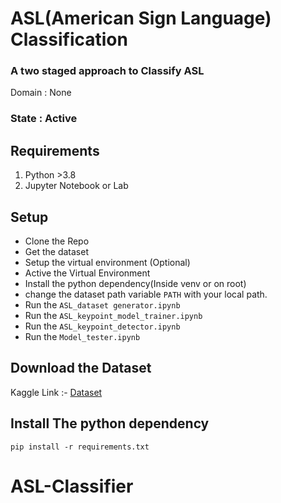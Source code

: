 # ASL(American Sign Language) Classification
### A two staged approach to Classify ASL

Domain : None
### State : Active 

## Requirements
1. Python >3.8
2. Jupyter Notebook or Lab

## Setup
- Clone the Repo
- Get the dataset
- Setup the virtual environment (Optional)
- Active the Virtual Environment
- Install the python dependency(Inside venv or on root)
- change the dataset path variable ```PATH``` with your local path.
- Run the ```ASL_dataset generator.ipynb```
- Run the ```ASL_keypoint_model_trainer.ipynb```
- Run the ```ASL_keypoint_detector.ipynb```
- Run the ```Model_tester.ipynb```

## Download the Dataset
Kaggle Link :- 
[Dataset](https://www.kaggle.com/datasets/ayuraj/asl-dataset?resource=download)

## Install The python dependency
```
pip install -r requirements.txt
```
# ASL-Classifier
